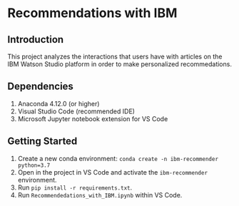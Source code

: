 # Recommendations with IBM

## Introduction
This project analyzes the interactions that users have with articles on the IBM Watson Studio platform in order to make personalized recommedations.

## Dependencies

1. Anaconda 4.12.0 (or higher)
2. Visual Studio Code (recommended IDE)
3. Microsoft Jupyter notebook extension for VS Code

## Getting Started

1. Create a new conda environment: `conda create -n ibm-recommender python=3.7`
2. Open in the project in VS Code and activate the `ibm-recommender` environment.
3. Run `pip install -r requirements.txt`.
4. Run `Recommendedations_with_IBM.ipynb` within VS Code.